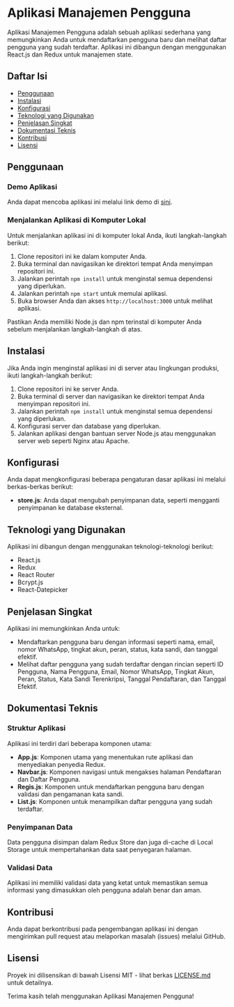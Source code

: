 # Aplikasi Manajemen Pengguna

Aplikasi Manajemen Pengguna adalah sebuah aplikasi sederhana yang memungkinkan Anda untuk mendaftarkan pengguna baru dan melihat daftar pengguna yang sudah terdaftar. Aplikasi ini dibangun dengan menggunakan React.js dan Redux untuk manajemen state.

## Daftar Isi
- [Penggunaan](#penggunaan)
- [Instalasi](#instalasi)
- [Konfigurasi](#konfigurasi)
- [Teknologi yang Digunakan](#teknologi-yang-digunakan)
- [Penjelasan Singkat](#penjelasan-singkat)
- [Dokumentasi Teknis](#dokumentasi-teknis)
- [Kontribusi](#kontribusi)
- [Lisensi](#lisensi)

## Penggunaan

### Demo Aplikasi
Anda dapat mencoba aplikasi ini melalui link demo di [sini](https://jauharimalik.github.io/anu-react/).

### Menjalankan Aplikasi di Komputer Lokal
Untuk menjalankan aplikasi ini di komputer lokal Anda, ikuti langkah-langkah berikut:

1. Clone repositori ini ke dalam komputer Anda.
2. Buka terminal dan navigasikan ke direktori tempat Anda menyimpan repositori ini.
3. Jalankan perintah `npm install` untuk menginstal semua dependensi yang diperlukan.
4. Jalankan perintah `npm start` untuk memulai aplikasi.
5. Buka browser Anda dan akses `http://localhost:3000` untuk melihat aplikasi.

Pastikan Anda memiliki Node.js dan npm terinstal di komputer Anda sebelum menjalankan langkah-langkah di atas.

## Instalasi

Jika Anda ingin menginstal aplikasi ini di server atau lingkungan produksi, ikuti langkah-langkah berikut:

1. Clone repositori ini ke server Anda.
2. Buka terminal di server dan navigasikan ke direktori tempat Anda menyimpan repositori ini.
3. Jalankan perintah `npm install` untuk menginstal semua dependensi yang diperlukan.
4. Konfigurasi server dan database yang diperlukan.
5. Jalankan aplikasi dengan bantuan server Node.js atau menggunakan server web seperti Nginx atau Apache.

## Konfigurasi

Anda dapat mengkonfigurasi beberapa pengaturan dasar aplikasi ini melalui berkas-berkas berikut:

- **store.js**: Anda dapat mengubah penyimpanan data, seperti mengganti penyimpanan ke database eksternal.

## Teknologi yang Digunakan

Aplikasi ini dibangun dengan menggunakan teknologi-teknologi berikut:

- React.js
- Redux
- React Router
- Bcrypt.js
- React-Datepicker

## Penjelasan Singkat

Aplikasi ini memungkinkan Anda untuk:
- Mendaftarkan pengguna baru dengan informasi seperti nama, email, nomor WhatsApp, tingkat akun, peran, status, kata sandi, dan tanggal efektif.
- Melihat daftar pengguna yang sudah terdaftar dengan rincian seperti ID Pengguna, Nama Pengguna, Email, Nomor WhatsApp, Tingkat Akun, Peran, Status, Kata Sandi Terenkripsi, Tanggal Pendaftaran, dan Tanggal Efektif.

## Dokumentasi Teknis

### Struktur Aplikasi

Aplikasi ini terdiri dari beberapa komponen utama:
- **App.js**: Komponen utama yang menentukan rute aplikasi dan menyediakan penyedia Redux.
- **Navbar.js**: Komponen navigasi untuk mengakses halaman Pendaftaran dan Daftar Pengguna.
- **Regis.js**: Komponen untuk mendaftarkan pengguna baru dengan validasi dan pengamanan kata sandi.
- **List.js**: Komponen untuk menampilkan daftar pengguna yang sudah terdaftar.

### Penyimpanan Data

Data pengguna disimpan dalam Redux Store dan juga di-cache di Local Storage untuk mempertahankan data saat penyegaran halaman.

### Validasi Data

Aplikasi ini memiliki validasi data yang ketat untuk memastikan semua informasi yang dimasukkan oleh pengguna adalah benar dan aman.

## Kontribusi

Anda dapat berkontribusi pada pengembangan aplikasi ini dengan mengirimkan pull request atau melaporkan masalah (issues) melalui GitHub.

## Lisensi

Proyek ini dilisensikan di bawah Lisensi MIT - lihat berkas [LICENSE.md](LICENSE.md) untuk detailnya.

Terima kasih telah menggunakan Aplikasi Manajemen Pengguna!

